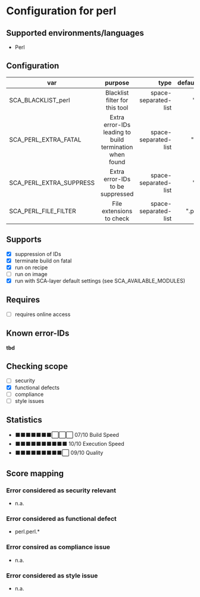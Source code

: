 # Configuration for perl

## Supported environments/languages

* Perl

## Configuration

| var | purpose | type | default |
| ------------- |:-------------:| -----:| -----:
| SCA_BLACKLIST_perl | Blacklist filter for this tool | space-separated-list | ""
| SCA_PERL_EXTRA_FATAL | Extra error-IDs leading to build termination when found | space-separated-list | "":
| SCA_PERL_EXTRA_SUPPRESS | Extra error-IDs to be suppressed | space-separated-list | ""
| SCA_PERL_FILE_FILTER | File extensions to check | space-separated-list | ".pl"

## Supports

* [x] suppression of IDs
* [x] terminate build on fatal
* [x] run on recipe
* [ ] run on image
* [x] run with SCA-layer default settings (see SCA_AVAILABLE_MODULES)

## Requires

* [ ] requires online access

## Known error-IDs

__tbd__

## Checking scope

* [ ] security
* [x] functional defects
* [ ] compliance
* [ ] style issues

## Statistics

* ⬛⬛⬛⬛⬛⬛⬛⬜⬜⬜ 07/10 Build Speed
* ⬛⬛⬛⬛⬛⬛⬛⬛⬛⬛ 10/10 Execution Speed
* ⬛⬛⬛⬛⬛⬛⬛⬛⬛⬜ 09/10 Quality

## Score mapping

### Error considered as security relevant

* n.a.

### Error considered as functional defect

* perl.perl.*

### Error consired as compliance issue

* n.a.

### Error considered as style issue

* n.a.
